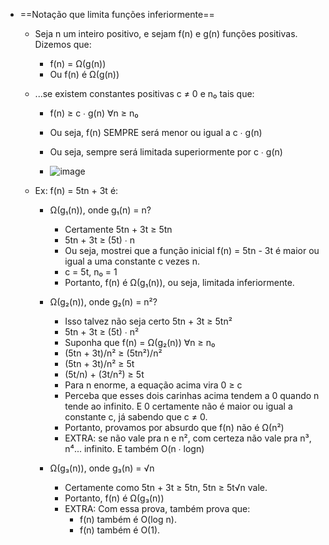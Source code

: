 - ==Notação que limita funções inferiormente==

    - Seja n um inteiro positivo, e sejam f(n) e g(n) funções positivas. Dizemos que:
    
        - f(n) = Ω(g(n))
        - Ou f(n) é Ω(g(n))
    
    - ...se existem constantes positivas c ≠ 0 e n₀ tais que:

        - f(n) ≥ c ∙ g(n) ∀n ≥ n₀

        - Ou seja, f(n) SEMPRE será menor ou igual a c ∙ g(n)
        - Ou seja, sempre será limitada superiormente por c ∙ g(n)

        - ![image](https://user-images.githubusercontent.com/98990221/185800875-a6c2276e-2c7d-41b4-b6b6-b867692e8cca.png)

    - Ex: f(n) = 5tn + 3t é:

        - Ω(g₁(n)), onde g₁(n) = n?

            - Certamente 5tn + 3t ≥ 5tn
            - 5tn + 3t ≥ (5t) ∙ n
            - Ou seja, mostrei que a função inicial f(n) = 5tn - 3t é maior ou igual a uma constante c vezes n.
            - c = 5t, n₀ = 1
            - Portanto, f(n) é Ω(g₁(n)), ou seja, limitada inferiormente.

        - Ω(g₂(n)), onde g₂(n) = n²?

            - Isso talvez não seja certo 5tn + 3t ≥ 5tn²
            - 5tn + 3t ≥ (5t) ∙ n²
            - Suponha que f(n) = Ω(g₂(n)) ∀n ≥ n₀
            - (5tn + 3t)/n² ≥ (5tn²)/n²
            - (5tn + 3t)/n² ≥ 5t
            - (5t/n) + (3t/n²) ≥ 5t
            - Para n enorme, a equação acima vira 0 ≥ c
            - Perceba que esses dois carinhas acima tendem a 0 quando n tende ao infinito. E 0 certamente não é maior ou igual a constante c, já sabendo que c ≠ 0.
            - Portanto, provamos por absurdo que f(n) não é Ω(n²)
            - EXTRA: se não vale pra n e n², com certeza não vale pra n³, n⁴... infinito. E também O(n ∙ logn)

        - Ω(g₃(n)), onde g₃(n) = √n

            - Certamente como 5tn + 3t ≥ 5tn, 5tn ≥ 5t√n vale.
            - Portanto, f(n) é Ω(g₃(n))
            - EXTRA: Com essa prova, também prova que:
                - f(n) também é O(log n).
                - f(n) também é O(1).
